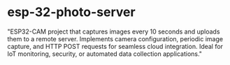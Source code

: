 # esp-32-photo-server
"ESP32-CAM project that captures images every 10 seconds and uploads them to a remote server. Implements camera configuration, periodic image capture, and HTTP POST requests for seamless cloud integration. Ideal for IoT monitoring, security, or automated data collection applications."
